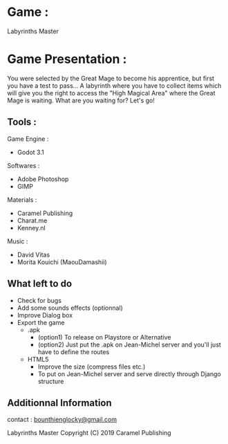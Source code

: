 # Game :

Labyrinths Master

# Game Presentation : 

You were selected by the Great Mage to become his apprentice, but first you have a test to pass...
A labyrinth where you have to collect items which will give you the right to access the "High Magical Area" where the Great Mage is waiting.
What are you waiting for? Let's go!


## Tools :

Game Engine :
- Godot 3.1

Softwares :

- Adobe Photoshop
- GIMP

Materials : 

- Caramel Publishing
- Charat.me
- Kenney.nl


Music : 

- David Vitas 
- Morita Kouichi (MaouDamashii)


## What left to do

* Check for bugs
* Add some sounds effects (optionnal)
* Improve Dialog box
* Export the game
    * .apk 
      * (option1) To release on Playstore or Alternative
      * (option2) Just put the .apk on Jean-Michel server and you'll just have to define the routes
    * HTML5
      * Improve the size (compress files etc.)
      * To put on Jean-Michel server and serve directly through Django structure
      
        

 
## Additionnal Information


contact : bounthienglocky@gmail.com

Labyrinths Master Copyright (C) 2019 Caramel Publishing


